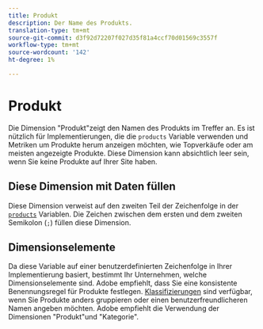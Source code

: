 ```yaml
---
title: Produkt
description: Der Name des Produkts.
translation-type: tm+mt
source-git-commit: d3f92d72207f027d35f81a4ccf70d01569c3557f
workflow-type: tm+mt
source-wordcount: '142'
ht-degree: 1%

---
```



# Produkt

Die Dimension &quot;Produkt&quot;zeigt den Namen des Produkts im Treffer an. Es ist nützlich für Implementierungen, die die `products` Variable verwenden und Metriken um Produkte herum anzeigen möchten, wie Topverkäufe oder am meisten angezeigte Produkte. Diese Dimension kann absichtlich leer sein, wenn Sie keine Produkte auf Ihrer Site haben.

## Diese Dimension mit Daten füllen

Diese Dimension verweist auf den zweiten Teil der Zeichenfolge in der [`products`](/help/implement/vars/page-vars/products.md) Variablen. Die Zeichen zwischen dem ersten und dem zweiten Semikolon (`;`) füllen diese Dimension.

## Dimensionselemente

Da diese Variable auf einer benutzerdefinierten Zeichenfolge in Ihrer Implementierung basiert, bestimmt Ihr Unternehmen, welche Dimensionselemente sind. Adobe empfiehlt, dass Sie eine konsistente Benennungsregel für Produkte festlegen. [Klassifizierungen](../c-classifications2/c-classifications.md) sind verfügbar, wenn Sie Produkte anders gruppieren oder einen benutzerfreundlicheren Namen angeben möchten. Adobe empfiehlt die Verwendung der Dimensionen &quot;Produkt&quot;und &quot;Kategorie&quot;.
